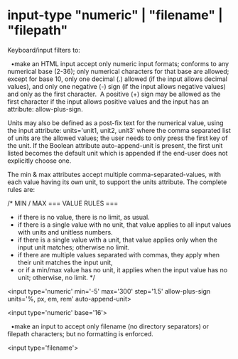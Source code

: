 # input-type "numeric" | "filename" | "filepath"
Keyboard/input filters to:

&nbsp; •make an HTML input accept only numeric input formats; conforms to any numerical base (2-36); only numerical characters for that base are allowed; except for base 10, only one decimal (.) allowed (if the input allows decimal values), and only one negative (-) sign (if the input allows negative values) and only as the first character.&nbsp; A positive (+) sign may be allowed as the first character if the input allows positive values and the input has an attribute: allow-plus-sign.

Units may also be defined as a post-fix text for the numerical value, using the input attribute: units='unit1, unit2, unit3' where the comma separated list of units are the allowed values; the user needs to only press the first key of the unit.  If the Boolean attribute auto-append-unit is present, the first unit listed becomes the default unit which is appended if the end-user does not explicitly choose one.

The min &amp; max attributes accept multiple comma-separated-values, with each value having its own unit, to support the units attribute.  The complete rules are:

/*     MIN / MAX   === VALUE RULES ===
 * if there is no value, there is no limit, as usual.
 * if there is a single value with no unit, that value applies to all input values with units and unitless numbers.
 *	if there is a single value with a unit, that value applies only when the input unit matches; otherwise no limit.
 *	if there are multiple values separated with commas, they apply when their unit matches the input unit,
 *	  or if a min/max value has no unit, it applies when the input value has no unit; otherwise, no limit.
 */


&lt;input type='numeric' min='-5' max='300' step='1.5' allow-plus-sign units='%, px, em, rem' auto-append-unit&gt;

&lt;input type='numeric' base='16'&gt;

&nbsp; •make an input to accept only filename (no directory separators) or filepath characters; but no formatting is enforced.

&lt;input type='filename'&gt;
